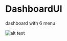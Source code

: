 # DashboardUI
 dashboard with 6 menu


![alt text](https://i.ibb.co/cQbZHD2/Screenshot-20191024-112258-Dashboard-UI-1.jpg)
